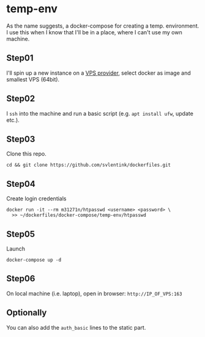 # temp-env

As the name suggests, a docker-compose for creating a temp. environment.
I use this when I know that I'll be in a place, where I can't use my own machine.

## Step01
I'll spin up a new instance on a [VPS provider](https://scaleway.com), select docker as image and smallest VPS (64bit).

## Step02
I `ssh` into the machine and run a basic script (e.g. `apt install ufw`, update etc.).

## Step03
Clone this repo.
```shell
cd && git clone https://github.com/svlentink/dockerfiles.git
```

## Step04
Create login credentials
```shell
docker run -it --rm m31271n/htpasswd <username> <password> \
  >> ~/dockerfiles/docker-compose/temp-env/htpasswd
```

## Step05
Launch

```shell
docker-compose up -d
```

## Step06
On local machine (i.e. laptop), open in browser:
`http://IP_OF_VPS:163`

## Optionally

You can also add the `auth_basic` lines to the static part.
